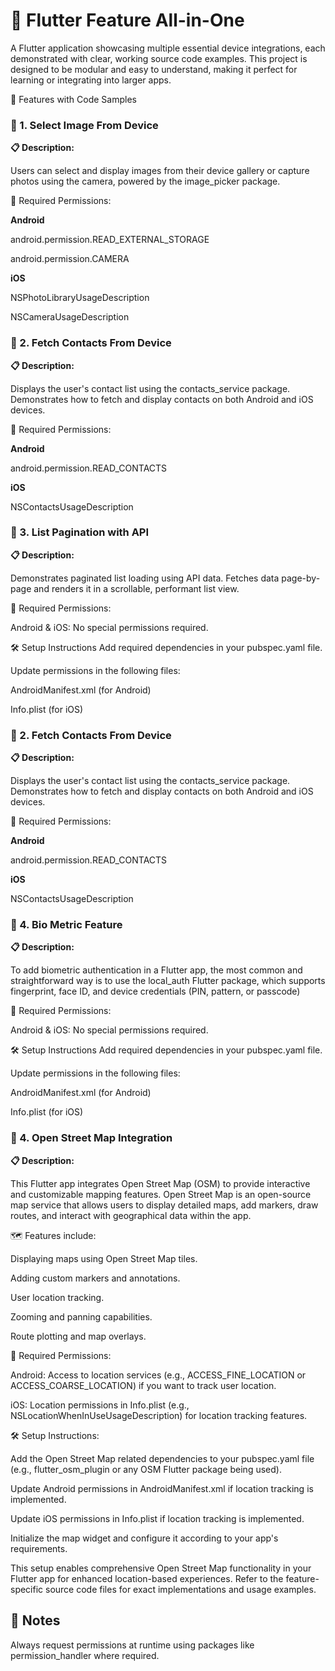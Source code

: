 # 📱 Flutter Feature All-in-One

A Flutter application showcasing multiple essential device integrations, each demonstrated with clear, working source code examples. This project is designed to be modular and easy to understand, making it perfect for learning or integrating into larger apps.

🚀 Features with Code Samples

### 🔹 1. Select Image From Device

**📋 Description:**

Users can select and display images from their device gallery or capture photos using the camera, powered by the image_picker package.

🔐 Required Permissions:

**Android**

android.permission.READ_EXTERNAL_STORAGE

android.permission.CAMERA

**iOS**

NSPhotoLibraryUsageDescription

NSCameraUsageDescription

### 🔹 2. Fetch Contacts From Device

**📋 Description:**

Displays the user's contact list using the contacts_service package. Demonstrates how to fetch and display contacts on both Android and iOS devices.

🔐 Required Permissions:

**Android**

android.permission.READ_CONTACTS

**iOS**

NSContactsUsageDescription

### 🔹 3. List Pagination with API

**📋 Description:**

Demonstrates paginated list loading using API data. Fetches data page-by-page and renders it in a scrollable, performant list view.

🔐 Required Permissions:

Android & iOS: No special permissions required.

🛠 Setup Instructions
Add required dependencies in your pubspec.yaml file.

Update permissions in the following files:

AndroidManifest.xml (for Android)

Info.plist (for iOS)

### 🔹 2. Fetch Contacts From Device

**📋 Description:**

Displays the user's contact list using the contacts_service package. Demonstrates how to fetch and display contacts on both Android and iOS devices.

🔐 Required Permissions:

**Android**

android.permission.READ_CONTACTS

**iOS**

NSContactsUsageDescription

### 🔹 4. Bio Metric Feature

**📋 Description:**

To add biometric authentication in a Flutter app, the most common and straightforward way is to use the local_auth Flutter package, which supports fingerprint, face ID, and device credentials (PIN, pattern, or passcode)

🔐 Required Permissions:

Android & iOS: No special permissions required.

🛠 Setup Instructions
Add required dependencies in your pubspec.yaml file.

Update permissions in the following files:

AndroidManifest.xml (for Android)

Info.plist (for iOS)

### 🔹 4. Open Street Map Integration

**📋 Description:**

This Flutter app integrates Open Street Map (OSM) to provide interactive and customizable mapping features. Open Street Map is an open-source map service that allows users to display detailed maps, add markers, draw routes, and interact with geographical data within the app.

🗺 Features include:

Displaying maps using Open Street Map tiles.

Adding custom markers and annotations.

User location tracking.

Zooming and panning capabilities.

Route plotting and map overlays.

🔐 Required Permissions:

Android: Access to location services (e.g., ACCESS_FINE_LOCATION or ACCESS_COARSE_LOCATION) if you want to track user location.

iOS: Location permissions in Info.plist (e.g., NSLocationWhenInUseUsageDescription) for location tracking features.

🛠 Setup Instructions:

Add the Open Street Map related dependencies to your pubspec.yaml file (e.g., flutter_osm_plugin or any OSM Flutter package being used).

Update Android permissions in AndroidManifest.xml if location tracking is implemented.

Update iOS permissions in Info.plist if location tracking is implemented.

Initialize the map widget and configure it according to your app's requirements.

This setup enables comprehensive Open Street Map functionality in your Flutter app for enhanced location-based experiences.
Refer to the feature-specific source code files for exact implementations and usage examples.

## 📌 Notes

Always request permissions at runtime using packages like permission_handler where required.
